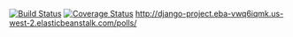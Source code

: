 [![Build Status](https://app.travis-ci.com/Dhiren-NYU/swe1-app.svg?branch=master)](https://app.travis-ci.com/Dhiren-NYU/swe1-app)
[![Coverage Status](https://coveralls.io/repos/github/Dhiren-NYU/swe1-app/badge.svg?branch=travis-build-trigger)](https://coveralls.io/github/Dhiren-NYU/swe1-app?branch=travis-build-trigger)
http://django-project.eba-vwq6iqmk.us-west-2.elasticbeanstalk.com/polls/

